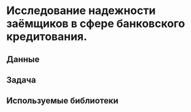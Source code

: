 # Исследование надежности заёмщиков в сфере банковского кредитования.

## Данные


## Задача


## Используемые библиотеки
